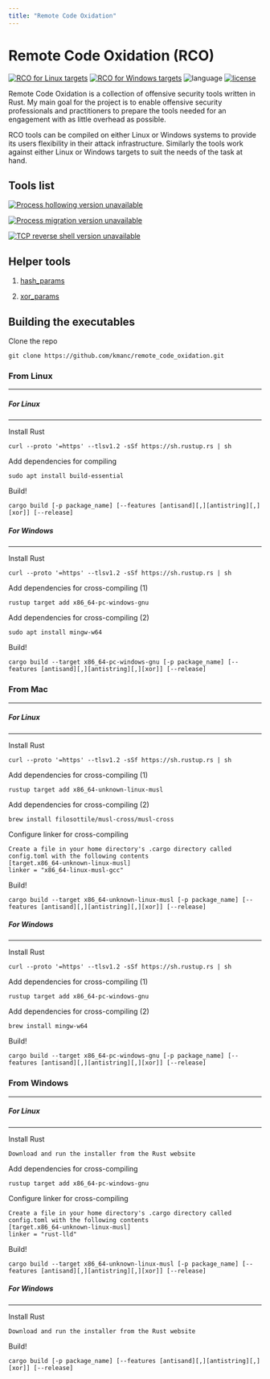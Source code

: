 ```yaml
---
title: "Remote Code Oxidation"
---
```


# Remote Code Oxidation (RCO)

[![RCO for Linux targets](https://github.com/kmanc/remote_code_oxidation/actions/workflows/linux.yml/badge.svg?style=flat)](https://github.com/kmanc/remote_code_oxidation/actions/workflows/linux.yml)
[![RCO for Windows targets](https://github.com/kmanc/remote_code_oxidation/actions/workflows/windows.yml/badge.svg?style=flat)](https://github.com/kmanc/remote_code_oxidation/actions/workflows/windows.yml)
![language](https://img.shields.io/github/languages/top/kmanc/remote_code_oxidation?style=flat&color=orange)
[![license](https://img.shields.io/github/license/kmanc/remote_code_oxidation?style=flat&color=blueviolet)](https://raw.githubusercontent.com/kmanc/remote_code_oxidation/master/LICENSE)

Remote Code Oxidation is a collection of offensive security tools written in Rust. My main goal for the project is to enable offensive security professionals and practitioners to prepare the tools needed for an engagement with as little overhead as possible.

RCO tools can be compiled on either Linux or Windows systems to provide its users flexibility in their attack infrastructure. Similarly the tools work against either Linux or Windows targets to suit the needs of the task at hand. 


## Tools list

[![Process hollowing version unavailable](https://img.shields.io/crates/v/process_hollowing?label=process_hollowing)](https://kmanc.github.io/remote_code_oxidation/process_hollowing.html)

[![Process migration version unavailable](https://img.shields.io/crates/v/process_migration?label=process_migration)](https://kmanc.github.io/remote_code_oxidation/process_migration.html) 

[![TCP reverse shell version unavailable](https://img.shields.io/crates/v/tcp_reverse_shell?label=tcp_reverse_shell)](https://kmanc.github.io/remote_code_oxidation/tcp_reverse_shell.html)


## Helper tools

1. [hash_params](https://kmanc.github.io/remote_code_oxidation/hash_params.html)

2. [xor_params](https://kmanc.github.io/remote_code_oxidation/xor_params.html) 

## Building the executables

Clone the repo
```commandline
git clone https://github.com/kmanc/remote_code_oxidation.git
```


### From Linux
---

##### For Linux
---

Install Rust
```commandline
curl --proto '=https' --tlsv1.2 -sSf https://sh.rustup.rs | sh
```

Add dependencies for compiling
```commandline
sudo apt install build-essential
```

Build!
```commandline
cargo build [-p package_name] [--features [antisand][,][antistring][,][xor]] [--release]
```

##### For Windows
---

Install Rust
```commandline
curl --proto '=https' --tlsv1.2 -sSf https://sh.rustup.rs | sh
```

Add dependencies for cross-compiling (1)
```commandline
rustup target add x86_64-pc-windows-gnu
```

Add dependencies for cross-compiling (2)
```commandline
sudo apt install mingw-w64
```

Build!
```commandline
cargo build --target x86_64-pc-windows-gnu [-p package_name] [--features [antisand][,][antistring][,][xor]] [--release]
```


### From Mac
---

##### For Linux
---

Install Rust
```
curl --proto '=https' --tlsv1.2 -sSf https://sh.rustup.rs | sh
```

Add dependencies for cross-compiling (1)
```commandline
rustup target add x86_64-unknown-linux-musl
```

Add dependencies for cross-compiling (2)
```commandline
brew install filosottile/musl-cross/musl-cross
```

Configure linker for cross-compiling
```commandline
Create a file in your home directory's .cargo directory called config.toml with the following contents
[target.x86_64-unknown-linux-musl]
linker = "x86_64-linux-musl-gcc"
```

Build!
```commandline
cargo build --target x86_64-unknown-linux-musl [-p package_name] [--features [antisand][,][antistring][,][xor]] [--release]
```

##### For Windows
---

Install Rust
```
curl --proto '=https' --tlsv1.2 -sSf https://sh.rustup.rs | sh
```

Add dependencies for cross-compiling (1)
```commandline
rustup target add x86_64-pc-windows-gnu
```

Add dependencies for cross-compiling (2)
```commandline
brew install mingw-w64
```

Build!
```commandline
cargo build --target x86_64-pc-windows-gnu [-p package_name] [--features [antisand][,][antistring][,][xor]] [--release]
```


### From Windows
---

##### For Linux
---

Install Rust
```
Download and run the installer from the Rust website
```

Add dependencies for cross-compiling
```commandline
rustup target add x86_64-pc-windows-gnu
```

Configure linker for cross-compiling
```commandline
Create a file in your home directory's .cargo directory called config.toml with the following contents
[target.x86_64-unknown-linux-musl]
linker = "rust-lld"
```

Build!
```commandline
cargo build --target x86_64-unknown-linux-musl [-p package_name] [--features [antisand][,][antistring][,][xor]] [--release]
```

##### For Windows
---

Install Rust
```
Download and run the installer from the Rust website
```

Build!
```commandline
cargo build [-p package_name] [--features [antisand][,][antistring][,][xor]] [--release]
```
